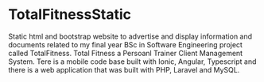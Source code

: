 # TotalFitnessStatic
Static html and bootstrap website to advertise and display information and documents related to my final year BSc in Software Engineering project called TotalFitness. Total Fitness a Persoanl Trainer Client Management System. Tere is a mobile code base built with Ionic, Angular, Typescript and there is a web application that was built with PHP, Laravel and MySQL.
